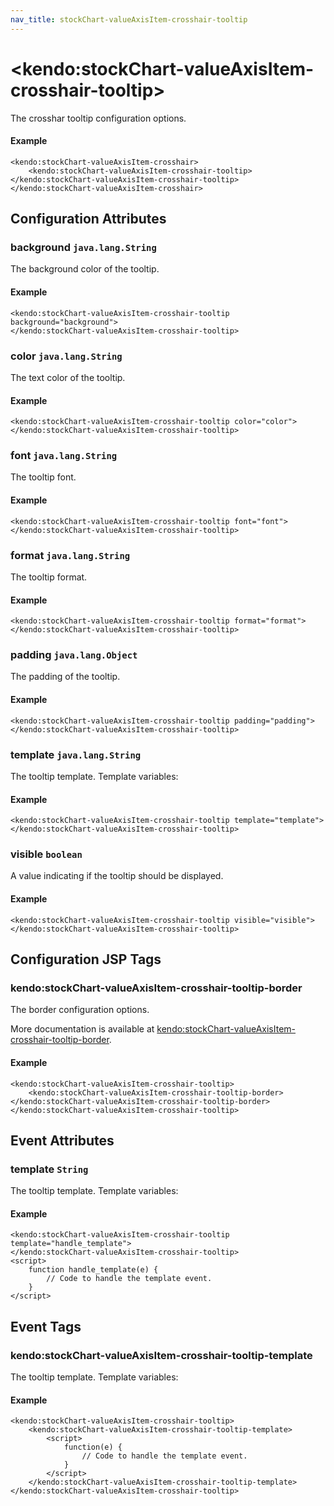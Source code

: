 ```yaml
---
nav_title: stockChart-valueAxisItem-crosshair-tooltip
---
```


# \<kendo:stockChart-valueAxisItem-crosshair-tooltip\>

The crosshar tooltip configuration options.

#### Example
    <kendo:stockChart-valueAxisItem-crosshair>
        <kendo:stockChart-valueAxisItem-crosshair-tooltip></kendo:stockChart-valueAxisItem-crosshair-tooltip>
    </kendo:stockChart-valueAxisItem-crosshair>

## Configuration Attributes

### background `java.lang.String`

The background color of the tooltip.

#### Example
    <kendo:stockChart-valueAxisItem-crosshair-tooltip background="background">
    </kendo:stockChart-valueAxisItem-crosshair-tooltip>

### color `java.lang.String`

The text color of the tooltip.

#### Example
    <kendo:stockChart-valueAxisItem-crosshair-tooltip color="color">
    </kendo:stockChart-valueAxisItem-crosshair-tooltip>

### font `java.lang.String`

The tooltip font.

#### Example
    <kendo:stockChart-valueAxisItem-crosshair-tooltip font="font">
    </kendo:stockChart-valueAxisItem-crosshair-tooltip>

### format `java.lang.String`

The tooltip format.

#### Example
    <kendo:stockChart-valueAxisItem-crosshair-tooltip format="format">
    </kendo:stockChart-valueAxisItem-crosshair-tooltip>

### padding `java.lang.Object`

The padding of the tooltip.

#### Example
    <kendo:stockChart-valueAxisItem-crosshair-tooltip padding="padding">
    </kendo:stockChart-valueAxisItem-crosshair-tooltip>

### template `java.lang.String`

The tooltip template.
Template variables:

#### Example
    <kendo:stockChart-valueAxisItem-crosshair-tooltip template="template">
    </kendo:stockChart-valueAxisItem-crosshair-tooltip>

### visible `boolean`

A value indicating if the tooltip should be displayed.

#### Example
    <kendo:stockChart-valueAxisItem-crosshair-tooltip visible="visible">
    </kendo:stockChart-valueAxisItem-crosshair-tooltip>


##  Configuration JSP Tags

### kendo:stockChart-valueAxisItem-crosshair-tooltip-border

The border configuration options.

More documentation is available at [kendo:stockChart-valueAxisItem-crosshair-tooltip-border](/api/wrappers/jsp/stockchart/valueaxisitem-crosshair-tooltip-border).

#### Example

    <kendo:stockChart-valueAxisItem-crosshair-tooltip>
        <kendo:stockChart-valueAxisItem-crosshair-tooltip-border></kendo:stockChart-valueAxisItem-crosshair-tooltip-border>
    </kendo:stockChart-valueAxisItem-crosshair-tooltip>


## Event Attributes

### template `String`

The tooltip template.
Template variables:


#### Example
    <kendo:stockChart-valueAxisItem-crosshair-tooltip template="handle_template">
    </kendo:stockChart-valueAxisItem-crosshair-tooltip>
    <script>
        function handle_template(e) {
            // Code to handle the template event.
        }
    </script>

## Event Tags

### kendo:stockChart-valueAxisItem-crosshair-tooltip-template

The tooltip template.
Template variables:


#### Example
    <kendo:stockChart-valueAxisItem-crosshair-tooltip>
        <kendo:stockChart-valueAxisItem-crosshair-tooltip-template>
            <script>
                function(e) {
                    // Code to handle the template event.
                }
            </script>
        </kendo:stockChart-valueAxisItem-crosshair-tooltip-template>
    </kendo:stockChart-valueAxisItem-crosshair-tooltip>

